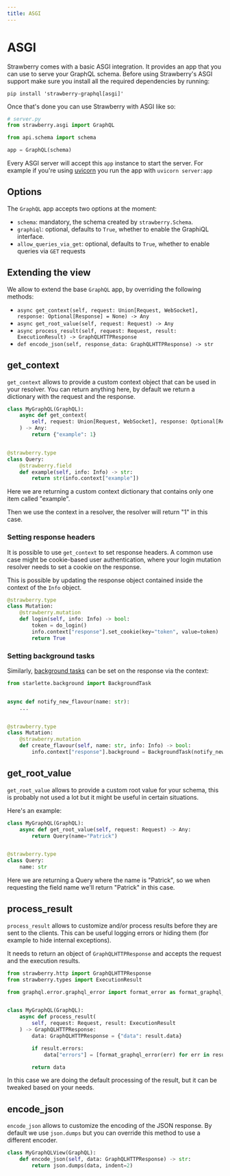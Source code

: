 ```yaml
---
title: ASGI
---
```


# ASGI

Strawberry comes with a basic ASGI integration. It provides an app that you can
use to serve your GraphQL schema. Before using Strawberry's ASGI support make
sure you install all the required dependencies by running:

```
pip install 'strawberry-graphql[asgi]'
```

Once that's done you can use Strawberry with ASGI like so:

```python
# server.py
from strawberry.asgi import GraphQL

from api.schema import schema

app = GraphQL(schema)
```

Every ASGI server will accept this `app` instance to start the server. For
example if you're using [uvicorn](https://pypi.org/project/uvicorn/) you run the
app with `uvicorn server:app`

## Options

The `GraphQL` app accepts two options at the moment:

- `schema`: mandatory, the schema created by `strawberry.Schema`.
- `graphiql`: optional, defaults to `True`, whether to enable the GraphiQL
  interface.
- `allow_queries_via_get`: optional, defaults to `True`, whether to enable
  queries via `GET` requests

## Extending the view

We allow to extend the base `GraphQL` app, by overriding the following methods:

- `async get_context(self, request: Union[Request, WebSocket], response: Optional[Response] = None) -> Any`
- `async get_root_value(self, request: Request) -> Any`
- `async process_result(self, request: Request, result: ExecutionResult) -> GraphQLHTTPResponse`
- `def encode_json(self, response_data: GraphQLHTTPResponse) -> str`

## get_context

`get_context` allows to provide a custom context object that can be used in your
resolver. You can return anything here, by default we return a dictionary with
the request and the response.

```python
class MyGraphQL(GraphQL):
    async def get_context(
        self, request: Union[Request, WebSocket], response: Optional[Response] = None
    ) -> Any:
        return {"example": 1}


@strawberry.type
class Query:
    @strawberry.field
    def example(self, info: Info) -> str:
        return str(info.context["example"])
```

Here we are returning a custom context dictionary that contains only one item
called "example".

Then we use the context in a resolver, the resolver will return "1" in this
case.

### Setting response headers

It is possible to use `get_context` to set response headers. A common use case
might be cookie-based user authentication, where your login mutation resolver
needs to set a cookie on the response.

This is possible by updating the response object contained inside the context of
the `Info` object.

```python
@strawberry.type
class Mutation:
    @strawberry.mutation
    def login(self, info: Info) -> bool:
        token = do_login()
        info.context["response"].set_cookie(key="token", value=token)
        return True
```

### Setting background tasks

Similarly, [background tasks](https://www.starlette.io/background/) can be set
on the response via the context:

```python
from starlette.background import BackgroundTask


async def notify_new_flavour(name: str):
    ...


@strawberry.type
class Mutation:
    @strawberry.mutation
    def create_flavour(self, name: str, info: Info) -> bool:
        info.context["response"].background = BackgroundTask(notify_new_flavour, name)
```

## get_root_value

`get_root_value` allows to provide a custom root value for your schema, this is
probably not used a lot but it might be useful in certain situations.

Here's an example:

```python
class MyGraphQL(GraphQL):
    async def get_root_value(self, request: Request) -> Any:
        return Query(name="Patrick")


@strawberry.type
class Query:
    name: str
```

Here we are returning a Query where the name is "Patrick", so we when requesting
the field name we'll return "Patrick" in this case.

## process_result

`process_result` allows to customize and/or process results before they are sent
to the clients. This can be useful logging errors or hiding them (for example to
hide internal exceptions).

It needs to return an object of `GraphQLHTTPResponse` and accepts the request
and the execution results.

```python
from strawberry.http import GraphQLHTTPResponse
from strawberry.types import ExecutionResult

from graphql.error.graphql_error import format_error as format_graphql_error


class MyGraphQL(GraphQL):
    async def process_result(
        self, request: Request, result: ExecutionResult
    ) -> GraphQLHTTPResponse:
        data: GraphQLHTTPResponse = {"data": result.data}

        if result.errors:
            data["errors"] = [format_graphql_error(err) for err in result.errors]

        return data
```

In this case we are doing the default processing of the result, but it can be
tweaked based on your needs.

## encode_json

`encode_json` allows to customize the encoding of the JSON response. By default
we use `json.dumps` but you can override this method to use a different encoder.

```python
class MyGraphQLView(GraphQL):
    def encode_json(self, data: GraphQLHTTPResponse) -> str:
        return json.dumps(data, indent=2)
```
